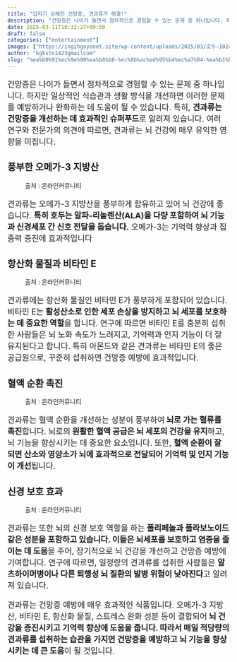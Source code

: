 ```yaml
---
title: "갑자기 심해진 건망증, 견과류가 해결!"
description: "건망증은 나이가 들면서 점차적으로 경험할 수 있는 문제 중 하나입니다. 하지만 일상적인 식습관과 생활 방식을 개선하면 이러한 문제를 예방하거나 완화하는 데 도움이 될 수 있습니다. 특히, 견과류는 건망증을 개선하는 데 효과적인 슈퍼푸드로 알려져 있습니다. 여러 연구와 "
date: 2025-03-11T18:32:27+09:00
draft: false
categories: ["entertainment"]
images: ["https://ingihgoyonet.site/wp-content/uploads/2025/03/호두-1024x683.jpg", "https://ingihgoyonet.site/wp-content/uploads/2025/03/견과류-1-1024x683.jpg", "https://ingihgoyonet.site/wp-content/uploads/2025/03/땅콩-1024x683.jpg", "https://ingihgoyonet.site/wp-content/uploads/2025/03/견과류효능-683x1024.jpg"]
author: "kgkstn1423gmailcom"
slug: "%ea%b0%91%ec%9e%90%ea%b8%b0-%ec%8b%ac%ed%95%b4%ec%a7%84-%ea%b1%b4%eb%a7%9d%ec%a6%9d-%ea%b2%ac%ea%b3%bc%eb%a5%98%ea%b0%80-%ed%95%b4%ea%b2%b0"
---
```


<p style="font-size:18px">건망증은 나이가 들면서 점차적으로 경험할 수 있는 문제 중 하나입니다. 하지만 일상적인 식습관과 생활 방식을 개선하면 이러한 문제를 예방하거나 완화하는 데 도움이 될 수 있습니다. 특히, <strong>견과류는 건망증을 개선하는 데 효과적인 슈퍼푸드</strong>로 알려져 있습니다. 여러 연구와 전문가의 의견에 따르면, 견과류는 뇌 건강에 매우 유익한 영향을 미칩니다.</p> <h2 >풍부한 오메가-3 지방산</h2> <figure ><img src="https://ingihgoyonet.site/wp-content/uploads/2025/03/호두-1024x683.jpg" alt="" style="aspect-ratio:16/9;object-fit:cover"/><figcaption >출처 : 온라인커뮤니티</figcaption></figure> <p style="font-size:18px">견과류는 오메가-3 지방산을 풍부하게 함유하고 있어 뇌 건강에 좋습니다. <strong>특히 호두는 알파-리놀렌산(ALA)을 다량 포함하여 뇌 기능과 신경세포 간 신호 전달을 돕습니다.</strong> 오메가-3는 기억력 향상과 집중력 증진에 효과적입니다</p> <h2 >항산화 물질과 비타민 E</h2> <figure ><img src="https://ingihgoyonet.site/wp-content/uploads/2025/03/견과류-1-1024x683.jpg" alt="" style="aspect-ratio:16/9;object-fit:cover"/><figcaption >출처 : 온라인커뮤니티</figcaption></figure> <p style="font-size:18px">견과류에는 항산화 물질인 비타민 E가 풍부하게 포함되어 있습니다. 비타민 E는<strong> 활성산소로 인한 세포 손상을 방지하고 뇌 세포를 보호하는 데 중요한 역할</strong>을 합니다. 연구에 따르면 비타민 E를 충분히 섭취한 사람들은 뇌 노화 속도가 느려지고, 기억력과 인지 기능이 더 잘 유지된다고 합니다. 특히 아몬드와 같은 견과류는 비타민 E의 좋은 공급원으로, 꾸준히 섭취하면 건망증 예방에 효과적입니다.</p> <h2 >혈액 순환 촉진</h2> <figure ><img src="https://ingihgoyonet.site/wp-content/uploads/2025/03/땅콩-1024x683.jpg" alt="" style="aspect-ratio:16/9;object-fit:cover"/><figcaption >출처 : 온라인커뮤니티</figcaption></figure> <p style="font-size:18px">견과류는 혈액 순환을 개선하는 성분이 풍부하여<strong> 뇌로 가는 혈류를 촉진</strong>합니다. 뇌로의<strong> 원활한 혈액 공급은 뇌 세포의 건강을 유지</strong>하고, 뇌 기능을 향상시키는 데 중요한 요소입니다. 또한, <strong>혈액 순환이 잘 되면 산소와 영양소가 뇌에 효과적으로 전달되어 기억력 및 인지 기능이 개선</strong>됩니다.</p> <h2 >신경 보호 효과</h2> <figure ><img src="https://ingihgoyonet.site/wp-content/uploads/2025/03/견과류효능-683x1024.jpg" alt="" style="aspect-ratio:16/9;object-fit:cover"/><figcaption >출처 : 온라인커뮤니티</figcaption></figure> <p style="font-size:18px">견과류는 또한 뇌의 신경 보호 역할을 하는<strong> 폴리페놀과 플라보노이드 같은 성분을 포함하고 있습니다. 이들은 뇌세포를 보호하고 염증을 줄이는 데 도움</strong>을 주어, 장기적으로 뇌 건강을 개선하고 건망증 예방에 기여합니다. 연구에 따르면, 일정량의 견과류를 섭취한 사람들은 <strong>알츠하이머병이나 다른 퇴행성 뇌 질환의 발병 위험이 낮아진다</strong>고 알려져 있습니다.</p> <p style="font-size:18px">견과류는 건망증 예방에 매우 효과적인 식품입니다. 오메가-3 지방산, 비타민 E, 항산화 물질, 스트레스 완화 성분 등이 결합되어<strong> 뇌 건강을 증진시키고 기억력 향상에 도움을 줍니다. 따라서 매일 적당량의 견과류를 섭취하는 습관을 가지면 건망증을 예방하고 뇌 기능을 향상시키는 데 큰 도움</strong>이 될 것입니다.</p>